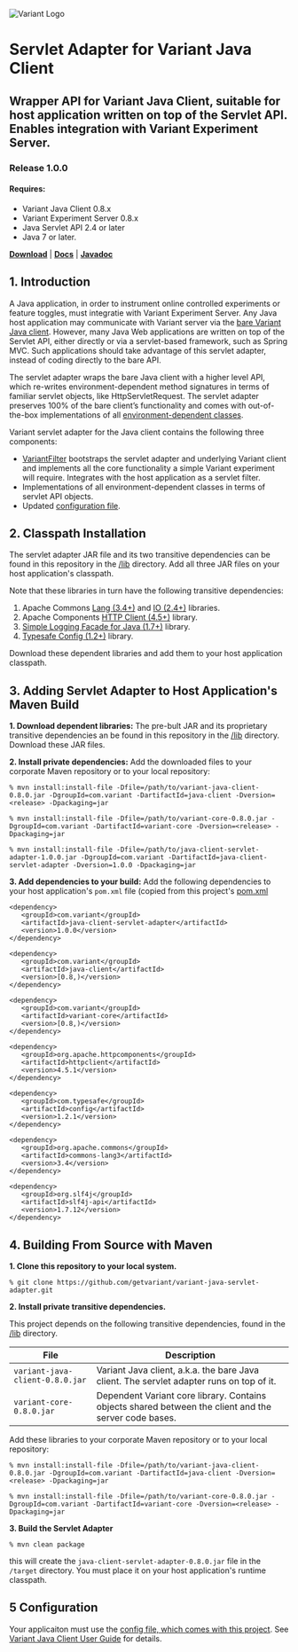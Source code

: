 ![Variant Logo](http://www.getvariant.com/wp-content/uploads/2016/07/VariantLogoSquare-100.png)

# Servlet Adapter for Variant Java Client
## Wrapper API for Variant Java Client, suitable for host application written on top of the Servlet API. Enables integration with Variant Experiment Server.
### Release 1.0.0

#### Requires: 
* Variant Java Client 0.8.x 
* Variant Experiment Server 0.8.x 
* Java Servlet API 2.4 or later 
* Java 7 or later.

[__Download__](https://github.com/getvariant/variant-java-servlet-adapter/tree/master/lib) | [__Docs__](http://www.getvariant.com/docs/0-8/clients/variant-java-client/#section-3) | [__Javadoc__](https://getvariant.github.io/variant-java-servlet-adapter/)

## 1. Introduction

A Java application, in order to instrument online controlled experiments or feature toggles, must integratie with Variant Experiment Server. Any Java host application may communicate with Variant server via the [bare Variant Java client](http://www.getvariant.com/docs/0-8/clients/variant-java-client/#section-2). However, many Java Web applications are written on top of the Servlet API, either directly or via a servlet-based framework, such as Spring MVC. Such applications should take advantage of this servlet adapter, instead of coding directly to the bare API.

The servlet adapter wraps the bare Java client with a higher level API, which re-writes environment-dependent method signatures in terms of familiar servlet objects, like <span class="variant-code">HttpServletRequest</span>. The servlet adapter preserves 100% of the bare client’s functionality and comes with out-of-the-box implementations of all [environment-dependent classes](http://www.getvariant.com/docs/0-8/clients/variant-java-client/#section-2.4).

Variant servlet adapter for the Java client contains the following three components:
* [VariantFilter](https://getvariant.github.io/variant-java-servlet-adapter/com/variant/client/servlet/VariantFilter.html) bootstraps the servlet adapter and underlying Variant client and implements all the core functionality a simple Variant experiment will require. Integrates with the host application as a servlet filter.
* Implementations of all environment-dependent classes in terms of servlet API objects. 
* Updated [configuration file](https://github.com/getvariant/variant-java-servlet-adapter/blob/master/src/main/resources/variant.conf).

## 2. Classpath Installation

The servlet adapter JAR file and its two transitive dependencies can be found in this repository in the [/lib](https://github.com/getvariant/variant-java-servlet-adapter/tree/master/lib) directory. Add all three JAR files on your host application's classpath.

Note that these libraries in turn have the following transitive dependencies:

1. Apache Commons [Lang (3.4+)](https://commons.apache.org/proper/commons-lang/) and [IO (2.4+)](https://commons.apache.org/proper/commons-io/) libraries. 
2. Apache Components [HTTP Client (4.5+)](https://hc.apache.org/httpcomponents-client-4.5.x/index.html) library. 
2. [Simple Logging Facade for Java (1.7+)](https://www.slf4j.org/) library. 
2. [Typesafe Config (1.2+)](https://github.com/typesafehub/config) library. 

Download these dependent libraries and add them to your host application classpath.

## 3. Adding Servlet Adapter to Host Application's Maven Build

__1. Download dependent libraries:__
The pre-bult JAR and its proprietary transitive dependencies an be found in this repository in the [/lib](https://github.com/getvariant/variant-java-servlet-adapter/tree/master/lib) directory. Download these JAR files.

__2. Install private dependencies:__ 
Add the downloaded files to your corporate Maven repository or to your local repository:

```shell
% mvn install:install-file -Dfile=/path/to/variant-java-client-0.8.0.jar -DgroupId=com.variant -DartifactId=java-client -Dversion=<release> -Dpackaging=jar

% mvn install:install-file -Dfile=/path/to/variant-core-0.8.0.jar -DgroupId=com.variant -DartifactId=variant-core -Dversion=<release> -Dpackaging=jar

% mvn install:install-file -Dfile=/path/to/java-client-servlet-adapter-1.0.0.jar -DgroupId=com.variant -DartifactId=java-client-servlet-adapter -Dversion=1.0.0 -Dpackaging=jar
```
__3. Add dependencies to your build:__
Add the following dependencies to your host application's `pom.xml` file (copied from this project's [pom.xml](https://github.com/getvariant/variant-java-servlet-adapter/blob/master/pom.xml)

```
<dependency>
   <groupId>com.variant</groupId>
   <artifactId>java-client-servlet-adapter</artifactId>
   <version>1.0.0</version>
</dependency>

<dependency>
   <groupId>com.variant</groupId>
   <artifactId>java-client</artifactId>
   <version>[0.8,)</version>
</dependency>

<dependency>
   <groupId>com.variant</groupId>
   <artifactId>variant-core</artifactId>
   <version>[0.8,)</version>
</dependency>

<dependency>
   <groupId>org.apache.httpcomponents</groupId>
   <artifactId>httpclient</artifactId>
   <version>4.5.1</version>
</dependency>

<dependency>
   <groupId>com.typesafe</groupId>
   <artifactId>config</artifactId>
   <version>1.2.1</version>
</dependency>

<dependency>
   <groupId>org.apache.commons</groupId>
   <artifactId>commons-lang3</artifactId>
   <version>3.4</version>
</dependency>

<dependency>
   <groupId>org.slf4j</groupId>
   <artifactId>slf4j-api</artifactId>
   <version>1.7.12</version>
</dependency>
```

## 4. Building From Source with Maven

__1. Clone this repository to your local system.__

```
% git clone https://github.com/getvariant/variant-java-servlet-adapter.git
```

__2. Install private transitive dependencies.__

This project depends on the following transitive dependencies, found in the [/lib](https://github.com/getvariant/variant-java-servlet-adapter/tree/master/lib) directory.

| File        | Description           | 
| ------------- | ------------- | 
| `variant-java-client-0.8.0.jar` | Variant Java client, a.k.a. the bare Java client. The servlet adapter runs on top of it. | 
| `variant-core-0.8.0.jar` | Dependent Variant core library. Contains objects shared between the client and the server code bases. | 

Add these libraries to your corporate Maven repository or to your local repository:

```shell
% mvn install:install-file -Dfile=/path/to/variant-java-client-0.8.0.jar -DgroupId=com.variant -DartifactId=java-client -Dversion=<release> -Dpackaging=jar

% mvn install:install-file -Dfile=/path/to/variant-core-0.8.0.jar -DgroupId=com.variant -DartifactId=variant-core -Dversion=<release> -Dpackaging=jar
```
__3. Build the Servlet Adapter__
```shell
% mvn clean package
```
this will create the `java-client-servlet-adapter-0.8.0.jar` file in the `/target` directory. You must place it on your host application's runtime classpath.

## 5 Configuration
Your applicaiton must use the [config file, which comes with this project](https://github.com/getvariant/variant-java-servlet-adapter/blob/master/src/main/resources/variant.conf). See [Variant Java Client User Guide](http://www.getvariant.com/docs/0-8/clients/variant-java-client/#section-2.2) for details.


